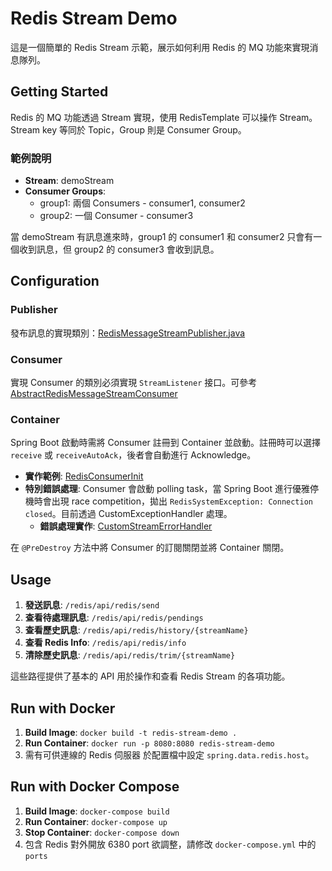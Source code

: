 # Redis Stream Demo

這是一個簡單的 Redis Stream 示範，展示如何利用 Redis 的 MQ 功能來實現消息隊列。

## Getting Started
Redis 的 MQ 功能透過 Stream 實現，使用 RedisTemplate 可以操作 Stream。Stream key 等同於 Topic，Group 則是 Consumer Group。

### 範例說明
- **Stream**: demoStream
- **Consumer Groups**:
    - group1: 兩個 Consumers - consumer1, consumer2
    - group2: 一個 Consumer - consumer3

當 demoStream 有訊息進來時，group1 的 consumer1 和 consumer2 只會有一個收到訊息，但 group2 的 consumer3 會收到訊息。

## Configuration

### Publisher
發布訊息的實現類別：[RedisMessageStreamPublisher.java](src/main/java/com/jasper/redisdemo/service/redis/publisher/RedisMessageStreamPublisher.java)

### Consumer
實現 Consumer 的類別必須實現 `StreamListener` 接口。可參考 [AbstractRedisMessageStreamConsumer](src/main/java/com/jasper/redisdemo/service/redis/consumer/AbstractRedisMessageStreamConsumer.java)

### Container
Spring Boot 啟動時需將 Consumer 註冊到 Container 並啟動。註冊時可以選擇 `receive` 或 `receiveAutoAck`，後者會自動進行 Acknowledge。

- **實作範例**: [RedisConsumerInit](src/main/java/com/jasper/redisdemo/startup/RedisConsumerInit.java)
- **特別錯誤處理**: Consumer 會啟動 polling task，當 Spring Boot 進行優雅停機時會出現 race competition，拋出 `RedisSystemException: Connection closed`。目前透過 CustomExceptionHandler 處理。
    - **錯誤處理實作**: [CustomStreamErrorHandler](src/main/java/com/jasper/redisdemo/handler/CustomStreamErrorHandler.java)

在 `@PreDestroy` 方法中將 Consumer 的訂閱關閉並將 Container 關閉。

## Usage

1. **發送訊息**: `/redis/api/redis/send`
2. **查看待處理訊息**: `/redis/api/redis/pendings`
3. **查看歷史訊息**: `/redis/api/redis/history/{streamName}`
4. **查看 Redis Info**: `/redis/api/redis/info`
5. **清除歷史訊息**: `/redis/api/redis/trim/{streamName}`

這些路徑提供了基本的 API 用於操作和查看 Redis Stream 的各項功能。

## Run with Docker
1. **Build Image**: `docker build -t redis-stream-demo .`
2. **Run Container**: `docker run -p 8080:8080 redis-stream-demo`
3. 需有可供連線的 Redis 伺服器 於配置檔中設定 `spring.data.redis.host`。

## Run with Docker Compose
1. **Build Image**: `docker-compose build`
2. **Run Container**: `docker-compose up`
3. **Stop Container**: `docker-compose down`
4. 包含 Redis 對外開放 6380 port 欲調整，請修改 `docker-compose.yml` 中的 `ports`
